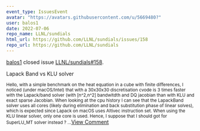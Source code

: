 ```yaml
---
event_type: IssuesEvent
avatar: "https://avatars.githubusercontent.com/u/5669480?"
user: balos1
date: 2022-07-06
repo_name: LLNL/sundials
html_url: https://github.com/LLNL/sundials/issues/158
repo_url: https://github.com/LLNL/sundials
---
```


<a href='https://github.com/balos1' target='_blank'>balos1</a> closed issue <a href='https://github.com/LLNL/sundials/issues/158' target='_blank'>LLNL/sundials#158</a>.

<p>Lapack Band vs KLU solver</p><small>Hello, with a simple benchmark on the heat equation in a cube with finite differences, I noticed (under macOS/Intel) that with a 30x30x30 discretisation cvode is 3 times faster with the Lapack/band solver (with [n^2,n^2] bandwitdth and DQ jacobian than with KLU and exact sparse Jacobian. When looking at the cpu history I can see that the LapackBand solver uses all cores (likely during elimination and back substitution phase of linear solves), which is expected since Lapack on macOS uses Altivec instruction set. When using the KLU linear solver, only one core is used. Hence, I suppose that I should got for SuperLU_MT solver instead ?...</small><a href='https://github.com/LLNL/sundials/issues/158' target='_blank'>View Comment</a>